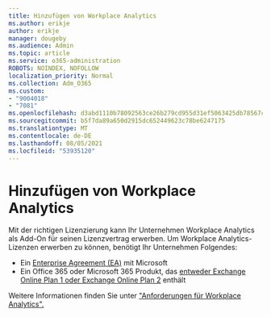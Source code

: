 ```yaml
---
title: Hinzufügen von Workplace Analytics
ms.author: erikje
author: erikje
manager: dougeby
ms.audience: Admin
ms.topic: article
ms.service: o365-administration
ROBOTS: NOINDEX, NOFOLLOW
localization_priority: Normal
ms.collection: Adm_O365
ms.custom:
- "9004018"
- "7081"
ms.openlocfilehash: d3abd1110b78092563ce26b279cd955d31ef5063425db78567c3cfd906007c0e
ms.sourcegitcommit: b5f7da89a650d2915dc652449623c78be6247175
ms.translationtype: MT
ms.contentlocale: de-DE
ms.lasthandoff: 08/05/2021
ms.locfileid: "53935120"
---
```

# <a name="add-workplace-analytics"></a>Hinzufügen von Workplace Analytics

Mit der richtigen Lizenzierung kann Ihr Unternehmen Workplace Analytics als Add-On für seinen Lizenzvertrag erwerben. Um Workplace Analytics-Lizenzen erwerben zu können, benötigt Ihr Unternehmen Folgendes: 

- Ein [Enterprise Agreement (EA)](https://docs.microsoft.com/workplace-analytics/setup/environment-requirements#enterprise-agreements) mit Microsoft
- Ein Office 365 oder Microsoft 365 Produkt, das [entweder Exchange Online Plan 1 oder Exchange Online Plan 2](https://docs.microsoft.com/workplace-analytics/setup/environment-requirements#exchange-online-plans) enthält

Weitere Informationen finden Sie unter ["Anforderungen für Workplace Analytics".](https://docs.microsoft.com/workplace-analytics/setup/environment-requirements) 
